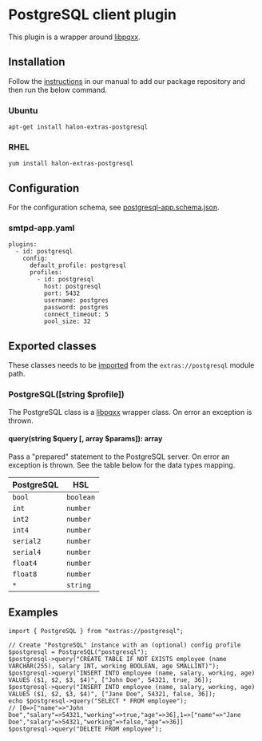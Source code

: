 # PostgreSQL client plugin

This plugin is a wrapper around [libpqxx](https://github.com/jtv/libpqxx).

## Installation

Follow the [instructions](https://docs.halon.io/manual/comp_install.html#installation) in our manual to add our package repository and then run the below command.

### Ubuntu

```
apt-get install halon-extras-postgresql
```

### RHEL

```
yum install halon-extras-postgresql
```

## Configuration

For the configuration schema, see [postgresql-app.schema.json](postgresql-app.schema.json).

### smtpd-app.yaml

```
plugins:
  - id: postgresql
    config:
      default_profile: postgresql
      profiles:
        - id: postgresql
          host: postgresql
          port: 5432
          username: postgres
          password: postgres
          connect_timeout: 5
          pool_size: 32
```

## Exported classes

These classes needs to be [imported](https://docs.halon.io/hsl/structures.html#import) from the `extras://postgresql` module path.

### PostgreSQL([string $profile])

The PostgreSQL class is a [libpqxx](https://github.com/jtv/libpqxx) wrapper class. On error an exception is thrown.

#### query(string $query [, array $params]): array

Pass a "prepared" statement to the PostgreSQL server. On error an exception is thrown. See the table below for the data types mapping.

| PostgreSQL  | HSL       |
|-------------|-----------|
| `bool`      | `boolean` |
| `int`       | `number`  |
| `int2`      | `number`  |
| `int4`      | `number`  |
| `serial2`   | `number`  |
| `serial4`   | `number`  |
| `float4`    | `number`  |
| `float8`    | `number`  |
| `*`         | `string`  |

## Examples

```
import { PostgreSQL } from "extras://postgresql";

// Create "PostgreSQL" instance with an (optional) config profile
$postgresql = PostgreSQL("postgresql");
$postgresql->query("CREATE TABLE IF NOT EXISTS employee (name VARCHAR(255), salary INT, working BOOLEAN, age SMALLINT)");
$postgresql->query("INSERT INTO employee (name, salary, working, age) VALUES ($1, $2, $3, $4)", ["John Doe", 54321, true, 36]);
$postgresql->query("INSERT INTO employee (name, salary, working, age) VALUES ($1, $2, $3, $4)", ["Jane Doe", 54321, false, 36]);
echo $postgresql->query("SELECT * FROM employee");
// [0=>["name"=>"John Doe","salary"=>54321,"working"=>true,"age"=>36],1=>["name"=>"Jane Doe","salary"=>54321,"working"=>false,"age"=>36]]
$postgresql->query("DELETE FROM employee");
```
